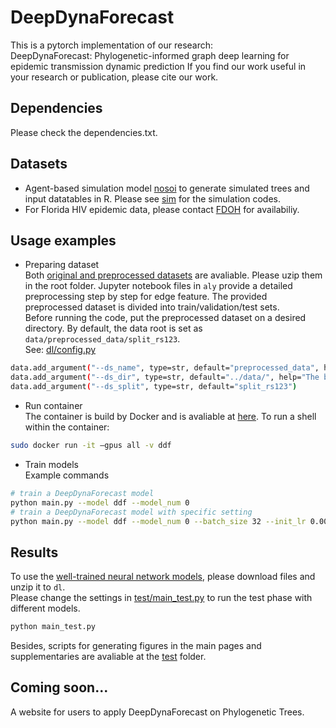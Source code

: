 # DeepDynaForecast

This is a pytorch implementation of our research:  
DeepDynaForecast: Phylogenetic-informed graph deep learning for epidemic transmission dynamic prediction
If you find our work useful in your research or publication, please cite our work.

## Dependencies
Please check the dependencies.txt.

## Datasets

- Agent-based simulation model [nosoi] to generate simulated trees and input datatables in R. Please see [sim] for the simulation codes.
- For Florida HIV epidemic data, please contact [FDOH] for availabiliy.

## Usage examples
 - Preparing dataset  
Both [original and preprocessed datasets] are avaliable. Please uzip them in the root folder. Jupyter notebook files in `aly` provide a detailed preprocessing step by step for edge feature. The provided preprocessed dataset is divided into train/validation/test sets.  
Before running the code, put the preprocessed dataset on a desired directory. By default, the data root is set as `data/preprocessed_data/split_rs123`.  
See: [dl/config.py]
```sh
data.add_argument("--ds_name", type=str, default="preprocessed_data", help="The name of dataset")
data.add_argument("--ds_dir", type=str, default="../data/", help="The base folder for data")
data.add_argument("--ds_split", type=str, default="split_rs123")
```

 - Run container  
The container is build by Docker and is avaliable at [here]. To run a shell within the container:
```sh
sudo docker run -it —gpus all -v ddf    
```

 - Train models  
Example commands 
```sh
# train a DeepDynaForecast model
python main.py --model ddf --model_num 0
# train a DeepDynaForecast model with specific setting
python main.py --model ddf --model_num 0 --batch_size 32 --init_lr 0.001 --min_lr 1e-6 --lr_decay_rate 0.1
```

## Results
To use the [well-trained neural network models], please download files and unzip it to `dl`.  
Please change the settings in [test/main_test.py] to run the test phase with different models.  
```sh
python main_test.py
```
Besides, scripts for generating figures in the main pages and supplementaries are avaliable at the [test] folder.


## Coming soon...
A website for users to apply DeepDynaForecast on Phylogenetic Trees.

[//]: # (These are reference links used in the body of this note and get stripped out when the markdown processor does its job. There is no need to format nicely because it shouldn't be seen. Thanks SO - http://stackoverflow.com/questions/4823468/store-comments-in-markdown-syntax)

   [nosoi]: <https://github.com/slequime/nosoi>
   [here]: <https://www.dropbox.com/s/1mxzoiruldhacfx/DDF.tar?dl=0>
   [sim]: <https://github.com/lab-smile/DeepDynaForecast/tree/main/sim>
   [FDOH]: <Research@flhealth.gov>
   [original and preprocessed datasets]: <https://www.dropbox.com/s/ta7lsxtx04o3m61/cleaned_data.zip?dl=0>
   [dl/config.py]: <https://github.com/lab-smile/DeepDynaForecast/blob/main/dl/config.py>
   [well-trained neural network models]: <https://www.dropbox.com/s/aaozfa2wyhdkacg/saved_models.zip?dl=0>
   [test]: <https://github.com/lab-smile/DeepDynaForecast/tree/main/test>
   [test/main_test.py]: <https://github.com/lab-smile/DeepDynaForecast/blob/main/test/main_test.py>
